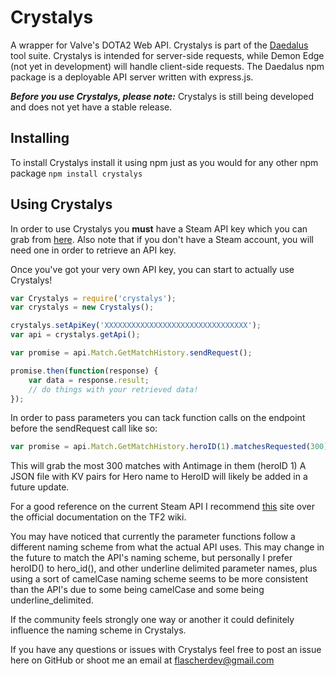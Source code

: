 # Crystalys
A wrapper for Valve's DOTA2 Web API.
Crystalys is part of the [Daedalus](https://github.com/Flascher/Daedalus) tool suite.
Crystalys is intended for server-side requests, while Demon Edge (not yet in development) will handle client-side requests.
The Daedalus npm package is a deployable API server written with express.js.

**_Before you use Crystalys, please note:_** Crystalys is still being developed and does not yet have a stable release.

## Installing

To install Crystalys install it using npm just as you would for any other npm package
`npm install crystalys`

## Using Crystalys

In order to use Crystalys you **must** have a Steam API key which you can grab from [here](https://steamcommunity.com/dev/apikey).
Also note that if you don't have a Steam account, you will need one in order to retrieve an API key.

Once you've got your very own API key, you can start to actually use Crystalys!

```javascript
var Crystalys = require('crystalys');
var crystalys = new Crystalys();

crystalys.setApiKey('XXXXXXXXXXXXXXXXXXXXXXXXXXXXXXXX');
var api = crystalys.getApi();

var promise = api.Match.GetMatchHistory.sendRequest();

promise.then(function(response) {
    var data = response.result;
    // do things with your retrieved data!
});
```

In order to pass parameters you can tack function calls on the endpoint before the sendRequest call like so:
```javascript
var promise = api.Match.GetMatchHistory.heroID(1).matchesRequested(300).sendRequest()
```

This will grab the most 300 matches with Antimage in them (heroID 1) A JSON file with KV pairs for Hero name to HeroID will likely be
added in a future update.

For a good reference on the current Steam API I recommend [this](http://steamwebapi.azurewebsites.net/) site over the
official documentation on the TF2 wiki.

You may have noticed that currently the parameter functions follow a different naming scheme from what the actual API uses.
This may change in the future to match the API's naming scheme, but personally I prefer heroID() to hero_id(), and other
underline delimited parameter names, plus using a sort of camelCase naming scheme seems to be more consistent than the API's
due to some being camelCase and some being underline_delimited.

If the community feels strongly one way or another it could definitely influence the naming scheme in Crystalys.

If you have any questions or issues with Crystalys feel free to post an issue here on GitHub or shoot me an email at flascherdev@gmail.com
